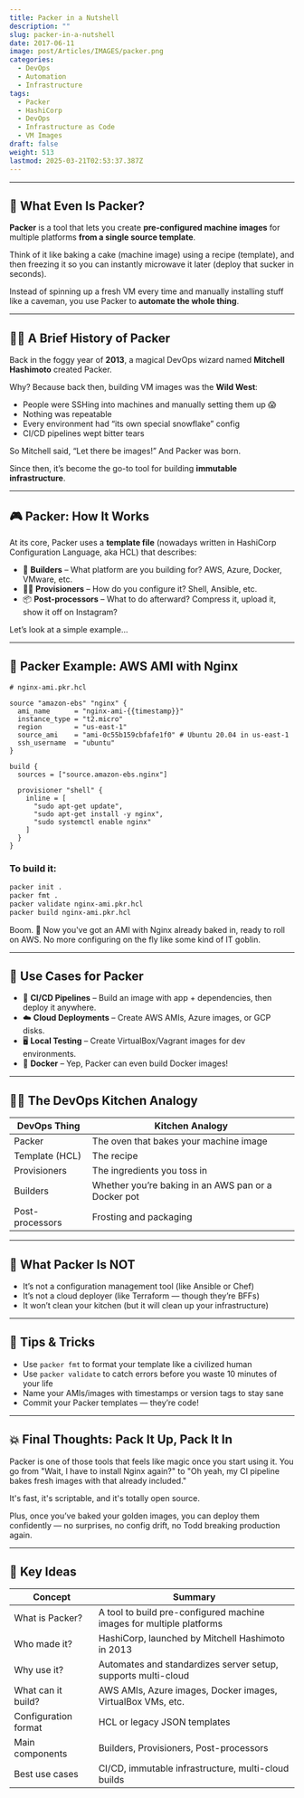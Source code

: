 ```yaml
---
title: Packer in a Nutshell
description: ""
slug: packer-in-a-nutshell
date: 2017-06-11
image: post/Articles/IMAGES/packer.png
categories:
  - DevOps
  - Automation
  - Infrastructure
tags:
  - Packer
  - HashiCorp
  - DevOps
  - Infrastructure as Code
  - VM Images
draft: false
weight: 513
lastmod: 2025-03-21T02:53:37.387Z
---
```

<!-- # 🧁 Packer in a Nutshell: Bake It Till You Make It -->

<!-- 
Alright, buckle up, nerds. Today we’re diving into **Packer**, the HashiCorp tool that lets you **build machine images like a boss**.

If you've ever spent hours configuring a server only to realize you forgot to write it all down and now your coworker Todd broke production trying to replicate your setup — *Packer was made for you*.

Let’s break it down, sprinkle in some jokes, and slap in a few code examples along the way. Welcome to “Packer in a Nutshell,” aka: “The Great Bake-Off, DevOps Edition.” -->

***

## 🍞 What Even Is Packer?

**Packer** is a tool that lets you create **pre-configured machine images** for multiple platforms **from a single source template**.

Think of it like baking a cake (machine image) using a recipe (template), and then freezing it so you can instantly microwave it later (deploy that sucker in seconds).

Instead of spinning up a fresh VM every time and manually installing stuff like a caveman, you use Packer to **automate the whole thing**.

***

## 🧙‍♂️ A Brief History of Packer

Back in the foggy year of **2013**, a magical DevOps wizard named **Mitchell Hashimoto** created Packer.

Why? Because back then, building VM images was the **Wild West**:

* People were SSHing into machines and manually setting them up 😱
* Nothing was repeatable
* Every environment had “its own special snowflake” config
* CI/CD pipelines wept bitter tears

So Mitchell said, “Let there be images!” And Packer was born.

Since then, it’s become the go-to tool for building **immutable infrastructure**.

***

## 🎮 Packer: How It Works

At its core, Packer uses a **template file** (nowadays written in HashiCorp Configuration Language, aka HCL) that describes:

* 🔨 **Builders** – What platform are you building for? AWS, Azure, Docker, VMware, etc.
* 🧙‍♀️ **Provisioners** – How do you configure it? Shell, Ansible, etc.
* 📦 **Post-processors** – What to do afterward? Compress it, upload it, show it off on Instagram?

Let’s look at a simple example...

***

## 🧰 Packer Example: AWS AMI with Nginx

```hcl
# nginx-ami.pkr.hcl

source "amazon-ebs" "nginx" {
  ami_name      = "nginx-ami-{{timestamp}}"
  instance_type = "t2.micro"
  region        = "us-east-1"
  source_ami    = "ami-0c55b159cbfafe1f0" # Ubuntu 20.04 in us-east-1
  ssh_username  = "ubuntu"
}

build {
  sources = ["source.amazon-ebs.nginx"]

  provisioner "shell" {
    inline = [
      "sudo apt-get update",
      "sudo apt-get install -y nginx",
      "sudo systemctl enable nginx"
    ]
  }
}
```

### To build it:

```bash
packer init .
packer fmt .
packer validate nginx-ami.pkr.hcl
packer build nginx-ami.pkr.hcl
```

Boom. 🎉 Now you've got an AMI with Nginx already baked in, ready to roll on AWS. No more configuring on the fly like some kind of IT goblin.

***

## 🧱 Use Cases for Packer

* 🔄 **CI/CD Pipelines** – Build an image with app + dependencies, then deploy it anywhere.
* ☁️ **Cloud Deployments** – Create AWS AMIs, Azure images, or GCP disks.
* 🖥️ **Local Testing** – Create VirtualBox/Vagrant images for dev environments.
* 🐳 **Docker** – Yep, Packer can even build Docker images!

***

## 🧑‍🍳 The DevOps Kitchen Analogy

| DevOps Thing    | Kitchen Analogy                                     |
| --------------- | --------------------------------------------------- |
| Packer          | The oven that bakes your machine image              |
| Template (HCL)  | The recipe                                          |
| Provisioners    | The ingredients you toss in                         |
| Builders        | Whether you’re baking in an AWS pan or a Docker pot |
| Post-processors | Frosting and packaging                              |

***

## 🚫 What Packer Is NOT

* It’s not a configuration management tool (like Ansible or Chef)
* It’s not a cloud deployer (like Terraform — though they’re BFFs)
* It won’t clean your kitchen (but it will clean up your infrastructure)

***

## 🧞 Tips & Tricks

* Use `packer fmt` to format your template like a civilized human
* Use `packer validate` to catch errors before you waste 10 minutes of your life
* Name your AMIs/images with timestamps or version tags to stay sane
* Commit your Packer templates — they’re code!

***

## 💥 Final Thoughts: Pack It Up, Pack It In

Packer is one of those tools that feels like magic once you start using it. You go from "Wait, I have to install Nginx again?" to "Oh yeah, my CI pipeline bakes fresh images with that already included."

It's fast, it's scriptable, and it's totally open source.

Plus, once you’ve baked your golden images, you can deploy them confidently — no surprises, no config drift, no Todd breaking production again.

***

## 🔑 Key Ideas

| Concept              | Summary                                                              |
| -------------------- | -------------------------------------------------------------------- |
| What is Packer?      | A tool to build pre-configured machine images for multiple platforms |
| Who made it?         | HashiCorp, launched by Mitchell Hashimoto in 2013                    |
| Why use it?          | Automates and standardizes server setup, supports multi-cloud        |
| What can it build?   | AWS AMIs, Azure images, Docker images, VirtualBox VMs, etc.          |
| Configuration format | HCL or legacy JSON templates                                         |
| Main components      | Builders, Provisioners, Post-processors                              |
| Best use cases       | CI/CD, immutable infrastructure, multi-cloud builds                  |
